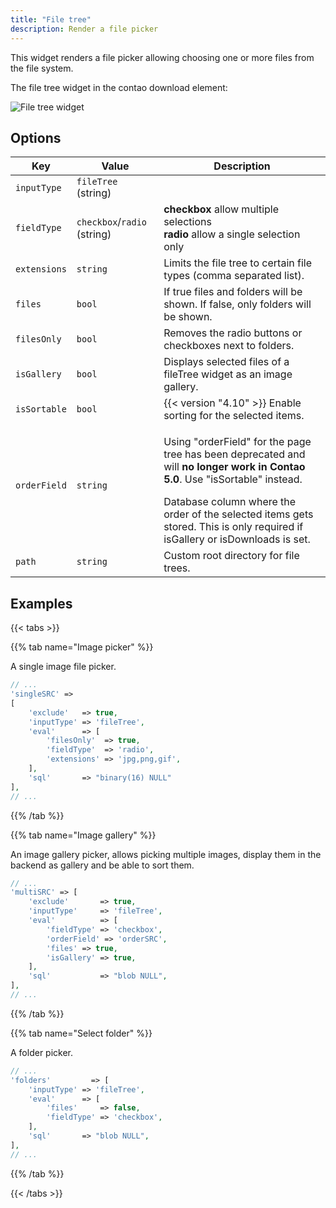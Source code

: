 ```yaml
---
title: "File tree"
description: Render a file picker
---
```


This widget renders a file picker allowing choosing one or more files from the file system.

The file tree widget in the contao download element:

![File tree widget](../images/file-tree.png?classes=shadow)

## Options

| Key          | Value                       | Description                                                                                                                                                                                                                                                                                                   |
|--------------|-----------------------------|---------------------------------------------------------------------------------------------------------------------------------------------------------------------------------------------------------------------------------------------------------------------------------------------------------------|
| `inputType`  | `fileTree` (string)         |                                                                                                                                                                                                                                                                                                               |
| `fieldType`  | `checkbox`/`radio` (string) | **checkbox** allow multiple selections<br/>**radio** allow a single selection only                                                                                                                                                                                                                            |
| `extensions` | `string`                    | Limits the file tree to certain file types (comma separated list).                                                                                                                                                                                                                                            |
| `files`      | `bool`                      | If true files and folders will be shown. If false, only folders will be shown.                                                                                                                                                                                                                                |
| `filesOnly`  | `bool`                      | 	Removes the radio buttons or checkboxes next to folders.                                                                                                                                                                                                                                                     |
| `isGallery`  | `bool`                      | Displays selected files of a fileTree widget as an image gallery.                                                                                                                                                                                                                                             |
| `isSortable` | `bool`                      | {{< version "4.10" >}} Enable sorting for the selected items.                                                                                                                                                                                                                                                 |
| `orderField` | `string`                    | <div class="notices note"><p>Using "orderField" for the page tree has been deprecated and will <strong>no longer work in Contao 5.0</strong>. Use "isSortable" instead.</p></div>Database column where the order of the selected items gets stored. This is only required if isGallery or isDownloads is set. |
| `path`       | `string`                    | Custom root directory for file trees.                                                                                                                                                                                                                                                                         |

## Examples

{{< tabs >}}

{{% tab name="Image picker" %}}

A single image file picker.

```php
// ...
'singleSRC' =>
[
    'exclude'   => true,
    'inputType' => 'fileTree',
    'eval'      => [
        'filesOnly'  => true,
        'fieldType'  => 'radio',
        'extensions' => 'jpg,png,gif',
    ],
    'sql'       => "binary(16) NULL"
],
// ...
```
{{% /tab %}}

{{% tab name="Image gallery" %}}

An image gallery picker, allows picking multiple images, display them in the backend as gallery and be able to sort them.

```php
// ...
'multiSRC' => [
    'exclude'       => true,
    'inputType'     => 'fileTree',
    'eval'          => [
        'fieldType' => 'checkbox', 
        'orderField' => 'orderSRC', 
        'files' => true,
        'isGallery' => true,
    ],
    'sql'           => "blob NULL",
],
// ...
```

{{% /tab %}}

{{% tab name="Select folder" %}}

A folder picker.

```php
// ...
'folders'         => [
    'inputType' => 'fileTree',
    'eval'      => [
        'files'     => false,
        'fieldType' => 'checkbox',
    ],
    'sql'       => "blob NULL",
],
// ...
```

{{% /tab %}}

{{< /tabs >}}



